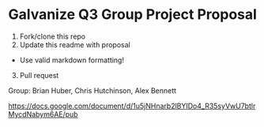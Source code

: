 # Galvanize Q3 Group Project Proposal

1. Fork/clone this repo
2. Update this readme with proposal
  * Use valid markdown formatting!
3. Pull request

Group: Brian Huber, Chris Hutchinson, Alex Bennett

https://docs.google.com/document/d/1u5jNHnarb2lBYIDo4_R35syVwU7btlrMycdNabym6AE/pub


